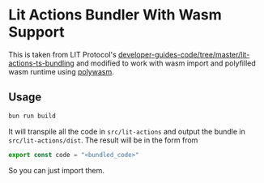 # Lit Actions Bundler With Wasm Support

This is taken from LIT Protocol's [developer-guides-code/tree/master/lit-actions-ts-bundling](https://github.com/LIT-Protocol/developer-guides-code/tree/master/lit-actions-ts-bundling) and modified to work with wasm import and polyfilled wasm runtime using [polywasm](https://github.com/evanw/polywasm).

## Usage

```bash
bun run build
```

It will transpile all the code in `src/lit-actions` and output the bundle in `src/lit-actions/dist`.
The result will be in the form from

```js
export const code = "<bundled_code>"
```

So you can just import them.